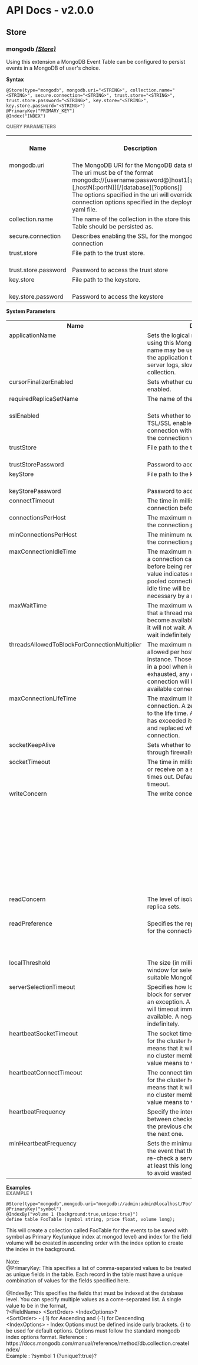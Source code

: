 # API Docs - v2.0.0

## Store

### mongodb *<a target="_blank" href="http://siddhi.io/documentation/siddhi-5.x/query-guide-5.x/#store">(Store)</a>*

<p style="word-wrap: break-word">Using this extension a MongoDB Event Table can be configured to persist events in a MongoDB of user's choice.</p>

<span id="syntax" class="md-typeset" style="display: block; font-weight: bold;">Syntax</span>
```
@Store(type="mongodb", mongodb.uri="<STRING>", collection.name="<STRING>", secure.connection="<STRING>", trust.store="<STRING>", trust.store.password="<STRING>", key.store="<STRING>", key.store.password="<STRING>")
@PrimaryKey("PRIMARY_KEY")
@Index("INDEX")
```

<span id="query-parameters" class="md-typeset" style="display: block; color: rgba(0, 0, 0, 0.54); font-size: 12.8px; font-weight: bold;">QUERY PARAMETERS</span>
<table>
    <tr>
        <th>Name</th>
        <th style="min-width: 20em">Description</th>
        <th>Default Value</th>
        <th>Possible Data Types</th>
        <th>Optional</th>
        <th>Dynamic</th>
    </tr>
    <tr>
        <td style="vertical-align: top">mongodb.uri</td>
        <td style="vertical-align: top; word-wrap: break-word">The MongoDB URI for the MongoDB data store. The uri must be of the format <br>mongodb://[username:password@]host1[:port1][,hostN[:portN]][/[database][?options]]<br>The options specified in the uri will override any connection options specified in the deployment yaml file.</td>
        <td style="vertical-align: top"></td>
        <td style="vertical-align: top">STRING</td>
        <td style="vertical-align: top">No</td>
        <td style="vertical-align: top">No</td>
    </tr>
    <tr>
        <td style="vertical-align: top">collection.name</td>
        <td style="vertical-align: top; word-wrap: break-word">The name of the collection in the store this Event Table should be persisted as.</td>
        <td style="vertical-align: top">Name of the siddhi event table.</td>
        <td style="vertical-align: top">STRING</td>
        <td style="vertical-align: top">Yes</td>
        <td style="vertical-align: top">No</td>
    </tr>
    <tr>
        <td style="vertical-align: top">secure.connection</td>
        <td style="vertical-align: top; word-wrap: break-word">Describes enabling the SSL for the mongodb connection</td>
        <td style="vertical-align: top">false</td>
        <td style="vertical-align: top">STRING</td>
        <td style="vertical-align: top">Yes</td>
        <td style="vertical-align: top">No</td>
    </tr>
    <tr>
        <td style="vertical-align: top">trust.store</td>
        <td style="vertical-align: top; word-wrap: break-word">File path to the trust store.</td>
        <td style="vertical-align: top">${carbon.home}/resources/security/client-truststore.jks</td>
        <td style="vertical-align: top">STRING</td>
        <td style="vertical-align: top">Yes</td>
        <td style="vertical-align: top">No</td>
    </tr>
    <tr>
        <td style="vertical-align: top">trust.store.password</td>
        <td style="vertical-align: top; word-wrap: break-word">Password to access the trust store</td>
        <td style="vertical-align: top">wso2carbon</td>
        <td style="vertical-align: top">STRING</td>
        <td style="vertical-align: top">Yes</td>
        <td style="vertical-align: top">No</td>
    </tr>
    <tr>
        <td style="vertical-align: top">key.store</td>
        <td style="vertical-align: top; word-wrap: break-word">File path to the keystore.</td>
        <td style="vertical-align: top">${carbon.home}/resources/security/client-truststore.jks</td>
        <td style="vertical-align: top">STRING</td>
        <td style="vertical-align: top">Yes</td>
        <td style="vertical-align: top">No</td>
    </tr>
    <tr>
        <td style="vertical-align: top">key.store.password</td>
        <td style="vertical-align: top; word-wrap: break-word">Password to access the keystore</td>
        <td style="vertical-align: top">wso2carbon</td>
        <td style="vertical-align: top">STRING</td>
        <td style="vertical-align: top">Yes</td>
        <td style="vertical-align: top">No</td>
    </tr>
</table>

<span id="system-parameters" class="md-typeset" style="display: block; font-weight: bold;">System Parameters</span>
<table>
    <tr>
        <th>Name</th>
        <th style="min-width: 20em">Description</th>
        <th>Default Value</th>
        <th>Possible Parameters</th>
    </tr>
    <tr>
        <td style="vertical-align: top">applicationName</td>
        <td style="vertical-align: top; word-wrap: break-word">Sets the logical name of the application using this MongoClient. The application name may be used by the client to identify the application to the server, for use in server logs, slow query logs, and profile collection.</td>
        <td style="vertical-align: top">null</td>
        <td style="vertical-align: top">the logical name of the application using this MongoClient. The UTF-8 encoding may not exceed 128 bytes.</td>
    </tr>
    <tr>
        <td style="vertical-align: top">cursorFinalizerEnabled</td>
        <td style="vertical-align: top; word-wrap: break-word">Sets whether cursor finalizers are enabled.</td>
        <td style="vertical-align: top">true</td>
        <td style="vertical-align: top">true<br>false</td>
    </tr>
    <tr>
        <td style="vertical-align: top">requiredReplicaSetName</td>
        <td style="vertical-align: top; word-wrap: break-word">The name of the replica set</td>
        <td style="vertical-align: top">null</td>
        <td style="vertical-align: top">the logical name of the replica set</td>
    </tr>
    <tr>
        <td style="vertical-align: top">sslEnabled</td>
        <td style="vertical-align: top; word-wrap: break-word">Sets whether to initiate connection with TSL/SSL enabled. true: Initiate the connection with TLS/SSL. false: Initiate the connection without TLS/SSL.</td>
        <td style="vertical-align: top">false</td>
        <td style="vertical-align: top">true<br>false</td>
    </tr>
    <tr>
        <td style="vertical-align: top">trustStore</td>
        <td style="vertical-align: top; word-wrap: break-word">File path to the trust store.</td>
        <td style="vertical-align: top">${carbon.home}/resources/security/client-truststore.jks</td>
        <td style="vertical-align: top">Any valid file path.</td>
    </tr>
    <tr>
        <td style="vertical-align: top">trustStorePassword</td>
        <td style="vertical-align: top; word-wrap: break-word">Password to access the trust store</td>
        <td style="vertical-align: top">wso2carbon</td>
        <td style="vertical-align: top">Any valid password.</td>
    </tr>
    <tr>
        <td style="vertical-align: top">keyStore</td>
        <td style="vertical-align: top; word-wrap: break-word">File path to the keystore.</td>
        <td style="vertical-align: top">${carbon.home}/resources/security/client-truststore.jks</td>
        <td style="vertical-align: top">Any valid file path.</td>
    </tr>
    <tr>
        <td style="vertical-align: top">keyStorePassword</td>
        <td style="vertical-align: top; word-wrap: break-word">Password to access the keystore</td>
        <td style="vertical-align: top">wso2carbon</td>
        <td style="vertical-align: top">Any valid password.</td>
    </tr>
    <tr>
        <td style="vertical-align: top">connectTimeout</td>
        <td style="vertical-align: top; word-wrap: break-word">The time in milliseconds to attempt a connection before timing out.</td>
        <td style="vertical-align: top">10000</td>
        <td style="vertical-align: top">Any positive integer</td>
    </tr>
    <tr>
        <td style="vertical-align: top">connectionsPerHost</td>
        <td style="vertical-align: top; word-wrap: break-word">The maximum number of connections in the connection pool.</td>
        <td style="vertical-align: top">100</td>
        <td style="vertical-align: top">Any positive integer</td>
    </tr>
    <tr>
        <td style="vertical-align: top">minConnectionsPerHost</td>
        <td style="vertical-align: top; word-wrap: break-word">The minimum number of connections in the connection pool.</td>
        <td style="vertical-align: top">0</td>
        <td style="vertical-align: top">Any natural number</td>
    </tr>
    <tr>
        <td style="vertical-align: top">maxConnectionIdleTime</td>
        <td style="vertical-align: top; word-wrap: break-word">The maximum number of milliseconds that a connection can remain idle in the pool before being removed and closed. A zero value indicates no limit to the idle time.  A pooled connection that has exceeded its idle time will be closed and replaced when necessary by a new connection.</td>
        <td style="vertical-align: top">0</td>
        <td style="vertical-align: top">Any positive integer</td>
    </tr>
    <tr>
        <td style="vertical-align: top">maxWaitTime</td>
        <td style="vertical-align: top; word-wrap: break-word">The maximum wait time in milliseconds that a thread may wait for a connection to become available. A value of 0 means that it will not wait.  A negative value means to wait indefinitely</td>
        <td style="vertical-align: top">120000</td>
        <td style="vertical-align: top">Any integer</td>
    </tr>
    <tr>
        <td style="vertical-align: top">threadsAllowedToBlockForConnectionMultiplier</td>
        <td style="vertical-align: top; word-wrap: break-word">The maximum number of connections allowed per host for this MongoClient instance. Those connections will be kept in a pool when idle. Once the pool is exhausted, any operation requiring a connection will block waiting for an available connection.</td>
        <td style="vertical-align: top">100</td>
        <td style="vertical-align: top">Any natural number</td>
    </tr>
    <tr>
        <td style="vertical-align: top">maxConnectionLifeTime</td>
        <td style="vertical-align: top; word-wrap: break-word">The maximum life time of a pooled connection.  A zero value indicates no limit to the life time.  A pooled connection that has exceeded its life time will be closed and replaced when necessary by a new connection.</td>
        <td style="vertical-align: top">0</td>
        <td style="vertical-align: top">Any positive integer</td>
    </tr>
    <tr>
        <td style="vertical-align: top">socketKeepAlive</td>
        <td style="vertical-align: top; word-wrap: break-word">Sets whether to keep a connection alive through firewalls</td>
        <td style="vertical-align: top">false</td>
        <td style="vertical-align: top">true<br>false</td>
    </tr>
    <tr>
        <td style="vertical-align: top">socketTimeout</td>
        <td style="vertical-align: top; word-wrap: break-word">The time in milliseconds to attempt a send or receive on a socket before the attempt times out. Default 0 means never to timeout.</td>
        <td style="vertical-align: top">0</td>
        <td style="vertical-align: top">Any natural integer</td>
    </tr>
    <tr>
        <td style="vertical-align: top">writeConcern</td>
        <td style="vertical-align: top; word-wrap: break-word">The write concern to use.</td>
        <td style="vertical-align: top">acknowledged</td>
        <td style="vertical-align: top">acknowledged<br>w1<br>w2<br>w3<br>unacknowledged<br>fsynced<br>journaled<br>replica_acknowledged<br>normal<br>safe<br>majority<br>fsync_safe<br>journal_safe<br>replicas_safe</td>
    </tr>
    <tr>
        <td style="vertical-align: top">readConcern</td>
        <td style="vertical-align: top; word-wrap: break-word">The level of isolation for the reads from replica sets.</td>
        <td style="vertical-align: top">default</td>
        <td style="vertical-align: top">local<br>majority<br>linearizable</td>
    </tr>
    <tr>
        <td style="vertical-align: top">readPreference</td>
        <td style="vertical-align: top; word-wrap: break-word">Specifies the replica set read preference for the connection.</td>
        <td style="vertical-align: top">primary</td>
        <td style="vertical-align: top">primary<br>secondary<br>secondarypreferred<br>primarypreferred<br>nearest</td>
    </tr>
    <tr>
        <td style="vertical-align: top">localThreshold</td>
        <td style="vertical-align: top; word-wrap: break-word">The size (in milliseconds) of the latency window for selecting among multiple suitable MongoDB instances.</td>
        <td style="vertical-align: top">15</td>
        <td style="vertical-align: top">Any natural number</td>
    </tr>
    <tr>
        <td style="vertical-align: top">serverSelectionTimeout</td>
        <td style="vertical-align: top; word-wrap: break-word">Specifies how long (in milliseconds) to block for server selection before throwing an exception. A value of 0 means that it will timeout immediately if no server is available.  A negative value means to wait indefinitely.</td>
        <td style="vertical-align: top">30000</td>
        <td style="vertical-align: top">Any integer</td>
    </tr>
    <tr>
        <td style="vertical-align: top">heartbeatSocketTimeout</td>
        <td style="vertical-align: top; word-wrap: break-word">The socket timeout for connections used for the cluster heartbeat. A value of 0 means that it will timeout immediately if no cluster member is available.  A negative value means to wait indefinitely.</td>
        <td style="vertical-align: top">20000</td>
        <td style="vertical-align: top">Any integer</td>
    </tr>
    <tr>
        <td style="vertical-align: top">heartbeatConnectTimeout</td>
        <td style="vertical-align: top; word-wrap: break-word">The connect timeout for connections used for the cluster heartbeat. A value of 0 means that it will timeout immediately if no cluster member is available.  A negative value means to wait indefinitely.</td>
        <td style="vertical-align: top">20000</td>
        <td style="vertical-align: top">Any integer</td>
    </tr>
    <tr>
        <td style="vertical-align: top">heartbeatFrequency</td>
        <td style="vertical-align: top; word-wrap: break-word">Specify the interval (in milliseconds) between checks, counted from the end of the previous check until the beginning of the next one.</td>
        <td style="vertical-align: top">10000</td>
        <td style="vertical-align: top">Any positive integer</td>
    </tr>
    <tr>
        <td style="vertical-align: top">minHeartbeatFrequency</td>
        <td style="vertical-align: top; word-wrap: break-word">Sets the minimum heartbeat frequency.  In the event that the driver has to frequently re-check a server's availability, it will wait at least this long since the previous check to avoid wasted effort.</td>
        <td style="vertical-align: top">500</td>
        <td style="vertical-align: top">Any positive integer</td>
    </tr>
</table>

<span id="examples" class="md-typeset" style="display: block; font-weight: bold;">Examples</span>
<span id="example-1" class="md-typeset" style="display: block; color: rgba(0, 0, 0, 0.54); font-size: 12.8px; font-weight: bold;">EXAMPLE 1</span>
```
@Store(type="mongodb",mongodb.uri="mongodb://admin:admin@localhost/Foo")
@PrimaryKey("symbol")
@IndexBy("volume 1 {background:true,unique:true}")
define table FooTable (symbol string, price float, volume long);
```
<p style="word-wrap: break-word">This will create a collection called FooTable for the events to be saved with symbol as Primary Key(unique index at mongod level) and index for the field volume will be created in ascending order with the index option to create the index in the background.<br><br>Note: <br>@PrimaryKey: This specifies a list of comma-separated values to be treated as unique fields in the table. Each record in the table must have a unique combination of values for the fields specified here.<br><br>@IndexBy: This specifies the fields that must be indexed at the database level. You can specify multiple values as a come-separated list. A single value to be in the format,<br>?&lt;FieldName&gt; &lt;SortOrder&gt; &lt;IndexOptions&gt;?<br>&lt;SortOrder&gt; - ( 1) for Ascending and (-1) for Descending<br>&lt;IndexOptions&gt; - Index Options must be defined inside curly brackets. {} to be used for default options. Options must follow the standard mongodb index options format. Reference : https://docs.mongodb.com/manual/reference/method/db.collection.createIndex/<br>Example : ?symbol 1 {?unique?:true}?<br></p>

